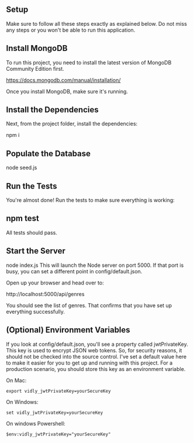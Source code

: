 ## Setup

Make sure to follow all these steps exactly as explained below. Do not miss any steps or you won't be able to run this application.

## Install MongoDB

To run this project, you need to install the latest version of MongoDB Community Edition first.

https://docs.mongodb.com/manual/installation/

Once you install MongoDB, make sure it's running.

## Install the Dependencies

Next, from the project folder, install the dependencies:

npm i

## Populate the Database

node seed.js

## Run the Tests

You're almost done! Run the tests to make sure everything is working:

## npm test

All tests should pass.

## Start the Server

node index.js
This will launch the Node server on port 5000. If that port is busy, you can set a different point in config/default.json.

Open up your browser and head over to:

http://localhost:5000/api/genres

You should see the list of genres. That confirms that you have set up everything successfully.

## (Optional) Environment Variables

If you look at config/default.json, you'll see a property called jwtPrivateKey. This key is used to encrypt JSON web tokens. So, for security reasons, it should not be checked into the source control. I've set a default value here to make it easier for you to get up and running with this project. For a production scenario, you should store this key as an environment variable.

On Mac:

    export vidly_jwtPrivateKey=yourSecureKey

On Windows:

    set vidly_jwtPrivateKey=yourSecureKey

On windows Powershell:

    $env:vidly_jwtPrivateKey="yourSecureKey"
